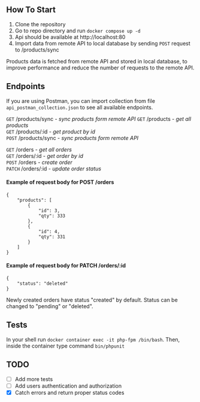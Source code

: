 ## How To Start
1. Clone the repository 
2. Go to repo directory and run ```docker compose up -d```
3. Api should be available at http://localhost:80
4. Import data from remote API to local database by sending ```POST``` request to /products/sync

Products data is fetched from remote API and stored in local database, to improve performance and reduce the number of requests to the remote API.
## Endpoints 
If you are using Postman, you can import collection from file ```api_postman_collection.json``` to see all available endpoints.   

```GET``` /products/sync - _sync products form remote API_
```GET``` /products - _get all products_  
```GET``` /products/:id - _get product by id_   
```POST``` /products/sync - _sync products form remote API_   


```GET``` /orders - _get all orders_  
```GET``` /orders/:id - _get order by id_  
```POST``` /orders - _create order_  
```PATCH``` /orders/:id - _update order status_  

#### Example of request body for POST /orders
```
{
    "products": [
        {
            "id": 3,
            "qty": 333
        },
        {
            "id": 4,
            "qty": 331
        }
    ]
}
```
#### Example of request body for PATCH /orders/:id
```
{
    "status": "deleted"
}
```
Newly created orders have status "created" by default.
Status can be changed to "pending" or "deleted".

## Tests
In your shell run ```docker container exec -it php-fpm /bin/bash```. Then, inside the container type command ```bin/phpunit```
## TODO
- [ ] Add more tests
- [ ] Add users authentication and authorization 
- [x] Catch errors and return proper status codes
